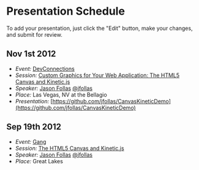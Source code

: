 # Presentation Schedule
To add your presentation, just click the "Edit" button, make your changes, and submit for review.

## Nov 1st 2012
* _Event:_ [DevConnections](http://devconnections.com/shows/fall2012/sessions.aspx?s=189)
* _Session:_ [Custom Graphics for Your Web Application: The HTML5 Canvas and Kinetic.js](http://devconnections.com/shows/fall2012/sessions.aspx?s=189)
* _Speaker:_ [Jason Follas](http://devconnections.com/shows/fall2012/speakers.aspx?s=189&sp=2762) [@jfollas](https://twitter.com/jfollas)
* _Place:_ Las Vegas, NV at the Bellagio
* _Presentation:_ [https://github.com/jfollas/CanvasKineticDemo](https://github.com/jfollas/CanvasKineticDemo) 

## Sep 19th 2012
* _Event:_ [Gang](http://migang.org/?p=97)
* _Session:_ [The HTML5 Canvas and Kinetic.js](http://migang.org/?p=97)
* _Speaker:_ [Jason Follas](http://migang.org/?p=97) [@jfollas](https://twitter.com/jfollas)
* _Place:_ Great Lakes
